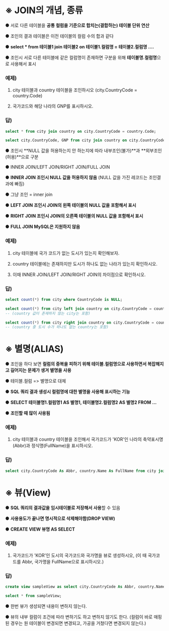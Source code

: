 # ※ JOIN의 개념, 종류

● 서로 다른 테이블을 **공통 컬럼을 기준으로 합치는(결합하는) 테이블 단위 연산**

● 조인의 결과 테이블은 이전 테이블의 컬럼 수의 합과 같다

● **select * from 테이블1 join 테이블2 on 테이블1.컬럼명 = 테이블2.컬럼명 ....**

● 조인시 서로 다른 테이블에 같은 컬럼명이 존재하면 구분을 위해 **테이블명.컬럼명**으로 사용해서 표시



### 예제)

1. city 테이블과 country 테이블을 조인하시오 (city.CountryCode = country.Code)

2. 국가코드와 해당 나라의 GNP를 표시하시오.



### 답)

```SQL
select * from city join country on city.CountryCode = country.Code;

select city.CountryCode, GNP from city join country on city.CountryCode = country.Code;
```





● 조인시 **NULL 값을 허용하는지 안 하는지에 따라 내부조인(불가)**과 **외부조인(허용)**으로 구분

● INNER JOIN/LEFT JOIN/RIGHT JOIN/FULL JOIN

● **INNER JOIN 조인시 NULL 값을 허용하지 않음** (NULL 값을 가진 레코드는 조인결과에 빠짐)

● 그냥 조인 = inner join

● **LEFT JOIN 조인시 JOIN의 왼쪽 테이블의 NULL 값을 포함해서 표시**

● **RIGHT JOIN 조인시 JOIN의 오른쪽 테이블의 NULL 값을 포함해서 표시**

● **FULL JOIN MySQL은 지원하지 않음**



### 예제)

1. city 테이블에 국가 코드가 없는 도시가 있는지 확인해보자.

2. country 테이블에는 존재하지만 도시가 하나도 없는 나라가 있는지 확인하시오.

3. 이때 INNER JOIN/LEFT JOIN/RIGHT JOIN의 차이점으로 확인하시오.



### 답)

```SQL
select count(*) from city where CountryCode is NULL;

select count(*) from city left join country on city.CountryCode = country.Code;
-- (country 값이 존재하지 않는 city는 포함)

select count(*) from city right join country on city.CountryCode = country.Code;
-- (country 중 도시 수가 하나도 없는 country는 포함)
```





# ※ 별명(ALIAS)

● 조인을 하다 보면 **컬럼의 중복을 피하기 위해 테이블.컬럼명으로 사용하면서 복잡해지고 길어지는 문제가 생겨 별명을 사용**

● 테이블.컬럼 => 별명으로 대체

● **SQL 쿼리 결과 생성시 컬럼명에 대한 별명을 사용해 표시하는 기능**

● **SELECT 테이블명1.컬럼명1 AS 별명1, 테이블명2.컬럼명2 AS 별명2 FROM ...**

● **조인할 때 많이 사용됨**



### 예제)

1. city 테이블과 country 테이블을 조인해서 국가코드가 'KOR'인 나라의 축약표시명(Abbr)과 정식명(FullName)을 표시하시오.



### 답)

```SQL
select city.CountryCode As Abbr, country.Name As FullName from city join country on city.CountryCode = country.Code where city.CountryCode='KOR';
```





# ※ 뷰(View)

● **SQL 쿼리의 결과값을 임시테이블로 저장해서 사용**할 수 있음

● **사용용도가 끝나면 명시적으로 삭제해야함(DROP VIEW)**

● **CREATE VIEW 뷰명 AS SELECT**



### 예제)

1. 국가코드가 'KOR'인 도시의 국가코드와 국가명을 뷰로 생성하시오, (이 때 국가코드를 Abbr, 국가명을 FullName으로 표시하시오.)



### 답)

```SQL
create view sampleView as select city.CountryCode As Abbr, country.Name As FullName from city join country on city.CountryCode = country.Code where city.CountryCode = 'KOR';

select * from sampleView;
```



● 한번 뷰가 생성되면 내용이 변하지 않는다.

● 뷰의 내부 컬럼이 조건에 따라 변하기도 하고 변하지 않기도 한다. (컬럼이 바로 매핑된 경우는 원 테이블이 변경되면 변경되고, 가공을 거쳤다면 변경되지 않는다.)

